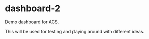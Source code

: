 # dashboard-2

Demo dashboard for ACS.

This will be used for testing and playing around with different ideas.